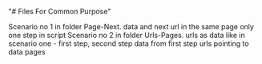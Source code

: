"# Files For Common Purpose" 

Scenario no 1 in folder Page-Next. data and next url in the same page only one step in script
Scenario no 2 in folder Urls-Pages. urls as data like in scenario one - first step, second step data from first step urls pointing to data pages
 
